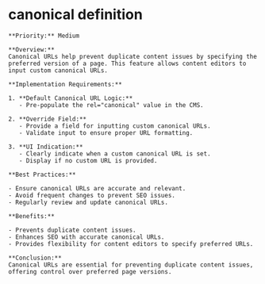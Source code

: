 # canonical definition

    **Priority:** Medium

    **Overview:**
    Canonical URLs help prevent duplicate content issues by specifying the preferred version of a page. This feature allows content editors to input custom canonical URLs.

    **Implementation Requirements:**

    1. **Default Canonical URL Logic:**
       - Pre-populate the rel="canonical" value in the CMS.

    2. **Override Field:**
       - Provide a field for inputting custom canonical URLs.
       - Validate input to ensure proper URL formatting.

    3. **UI Indication:**
       - Clearly indicate when a custom canonical URL is set.
       - Display if no custom URL is provided.

    **Best Practices:**

    - Ensure canonical URLs are accurate and relevant.
    - Avoid frequent changes to prevent SEO issues.
    - Regularly review and update canonical URLs.

    **Benefits:**

    - Prevents duplicate content issues.
    - Enhances SEO with accurate canonical URLs.
    - Provides flexibility for content editors to specify preferred URLs.

    **Conclusion:**
    Canonical URLs are essential for preventing duplicate content issues, offering control over preferred page versions.
